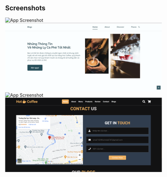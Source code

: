 
## Screenshots

![App Screenshot](https://github.com/ChickenSoup269/Blog-Coffe_HTML_CSS_JS/blob/main/images/Screenshot%202024-08-03%20023633.png)
![App Screenshot](https://github.com/ChickenSoup269/Blog-Coffe_HTML_CSS_JS/blob/main/images/Screenshot%202024-08-03%20023640.png)
![App Screenshot](https://github.com/ChickenSoup269/Blog-Coffe_HTML_CSS_JS/blob/main/images/Screenshot%202024-08-03%20023614.png)
![App Screenshot](https://github.com/ChickenSoup269/Blog-Coffe_HTML_CSS_JS/blob/main/images/Screenshot%202024-08-03%20023625.png)
